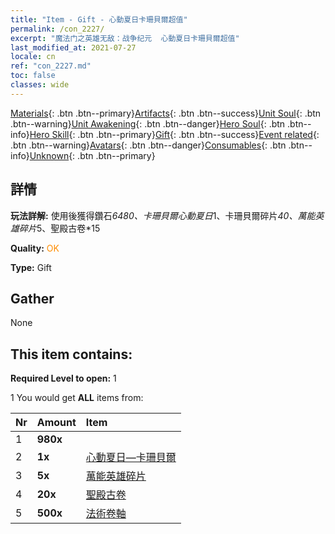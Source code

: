 ```yaml
---
title: "Item - Gift - 心動夏日卡珊貝爾超值"
permalink: /con_2227/
excerpt: "魔法门之英雄无敌：战争纪元  心動夏日卡珊貝爾超值"
last_modified_at: 2021-07-27
locale: cn
ref: "con_2227.md"
toc: false
classes: wide
---
```

 [Materials](/ItemsCN/){: .btn .btn--primary}[Artifacts](/ItemsCN/Artifacts/){: .btn .btn--success}[Unit Soul](/ItemsCN/UnitSoul/){: .btn .btn--warning}[Unit Awakening](/ItemsCN/UnitAwakening/){: .btn .btn--danger}[Hero Soul](/ItemsCN/HeroSoul/){: .btn .btn--info}[Hero Skill](/ItemsCN/HeroSkill/){: .btn .btn--primary}[Gift](/ItemsCN/Gift/){: .btn .btn--success}[Event related](/ItemsCN/Events/){: .btn .btn--warning}[Avatars](/ItemsCN/Avatars/){: .btn .btn--danger}[Consumables](/ItemsCN/Consumables/){: .btn .btn--info}[Unknown](/ItemsCN/Unknown/){: .btn .btn--primary}

## 詳情
 **玩法詳解:** 使用後獲得鑽石*6480、卡珊貝爾心動夏日*1、卡珊貝爾碎片*40、萬能英雄碎片*5、聖殿古卷*15

 **Quality:** <span style="color: #FF8C00">OK</span>

 **Type:** Gift

## Gather

  None

## This item contains:

 **Required Level to open:** 1

 1 You would get **ALL** items  from:

  | Nr | Amount |     Item    |
  |:---|:-------|:------------|
  | 1 |  **980x** | <i class="fas fa-gem"/> |  | 
  | 2 |  **1x** | [心動夏日—卡珊貝爾](/cn/Items/con_1080/) |  | 
  | 3 |  **5x** | [萬能英雄碎片](/cn/Items/her_358/) |  | 
  | 4 |  **20x** | [聖殿古卷](/cn/Items/con_697/) |  | 
  | 5 |  **500x** | [法術卷軸](/cn/Items/con_694/) |  | 
